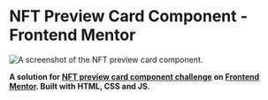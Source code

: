 # NFT Preview Card Component - Frontend Mentor

![A screenshot of the NFT preview card component.](https://westt.s-ul.eu/ktnbXMil)

**A solution for [NFT preview card component challenge](https://www.frontendmentor.io/challenges/nft-preview-card-component-SbdUL_w0U) on [Frontend Mentor](https://www.frontendmentor.io/). Built with HTML, CSS and JS.**